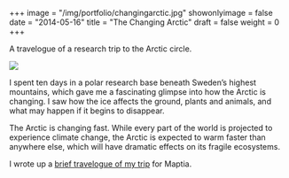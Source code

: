 +++
image = "/img/portfolio/changingarctic.jpg"
showonlyimage = false
date = "2014-05-16"
title = "The Changing Arctic"
draft = false
weight = 0
+++

A travelogue of a research trip to the Arctic circle.

<!--more-->

![](/img/portfolio/changingarctic.jpg)

I spent ten days in a polar research base beneath Sweden’s highest mountains, which gave me a fascinating glimpse into how the Arctic is changing. I saw how the ice affects the ground, plants and animals, and what may happen if it begins to disappear.

The Arctic is changing fast. While every part of the world is projected to experience climate change, the Arctic is expected to warm faster than anywhere else, which will have dramatic effects on its fragile ecosystems.

I wrote up a [brief travelogue of my trip](https://maptia.com/radioedit/stories/the-changing-arctic) for Maptia.